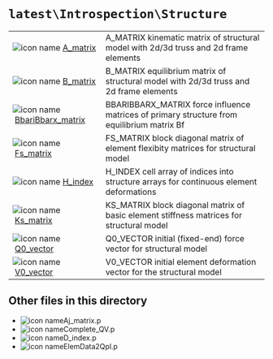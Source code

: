 <!-- <!DOCTYPE html> -->
<!-- <html lang="en"> -->
<!-- <body> -->
<!-- <a name="_top"></a>
<table width="100%"><tr><td align="left"><a href="../../../index.md"><img alt="<" border="0" src="../../../left.png">&nbsp;Master index</a></td>
<td align="right"><a href="index.md">Index for `latest\Introspection\Structure`&nbsp;<img alt=">" border="0" src="../../../right.png"></a></td></tr></table> -->

# `latest\Introspection\Structure`

<table>
<tr><td><img src="../../../matlab_logo.png" alt="icon name" class="icon">&nbsp;<a href="A_matrix">A_matrix</a></td><td>A_MATRIX kinematic matrix of structural model with 2d/3d truss and 2d frame elements </td></tr><tr><td><img src="../../../matlab_logo.png" alt="icon name" class="icon">&nbsp;<a href="B_matrix">B_matrix</a></td><td>B_MATRIX equilibrium matrix of structural model with 2d/3d truss and 2d frame elements </td></tr><tr><td><img src="../../../matlab_logo.png" alt="icon name" class="icon">&nbsp;<a href="BbariBbarx_matrix">BbariBbarx_matrix</a></td><td>BBARIBBARX_MATRIX force influence matrices of primary structure from equilibrium matrix Bf </td></tr><tr><td><img src="../../../matlab_logo.png" alt="icon name" class="icon">&nbsp;<a href="Fs_matrix">Fs_matrix</a></td><td>FS_MATRIX block diagonal matrix of element flexibity matrices for structural model </td></tr><tr><td><img src="../../../matlab_logo.png" alt="icon name" class="icon">&nbsp;<a href="H_index">H_index</a></td><td>H_INDEX cell array of indices into structure arrays for continuous element deformations </td></tr><tr><td><img src="../../../matlab_logo.png" alt="icon name" class="icon">&nbsp;<a href="Ks_matrix">Ks_matrix</a></td><td>KS_MATRIX block diagonal matrix of basic element stiffness matrices for structural model </td></tr><tr><td><img src="../../../matlab_logo.png" alt="icon name" class="icon">&nbsp;<a href="Q0_vector">Q0_vector</a></td><td>Q0_VECTOR initial (fixed-end) force vector for structural model </td></tr><tr><td><img src="../../../matlab_logo.png" alt="icon name" class="icon">&nbsp;<a href="V0_vector">V0_vector</a></td><td>V0_VECTOR initial element deformation vector for the structural model </td></tr></table>

## Other files in this directory

<ul>
<li><img src="../../../matlab_logo.png" alt="icon name" class="icon">Aj_matrix.p</li><li><img src="../../../matlab_logo.png" alt="icon name" class="icon">Complete_QV.p</li><li><img src="../../../matlab_logo.png" alt="icon name" class="icon">D_index.p</li><li><img src="../../../matlab_logo.png" alt="icon name" class="icon">ElemData2Qpl.p</li></ul>


<!-- <hr><address>Generated on Sat 19-Dec-2020 22:25:24 by <strong><a href="http://www.artefact.tk/software/matlab/m2html/" title="Matlab Documentation in HTML">m2html</a></strong> &copy; 2005</address> -->
<!-- </body> -->
<!-- </html> -->
